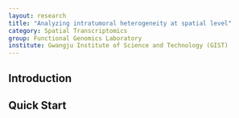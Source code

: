 ```yaml
---
layout: research
title: "Analyzing intratumoral heterogeneity at spatial level"
category: Spatial Transcriptomics
group: Functional Genomics Laboratory
institute: Gwangju Institute of Science and Technology (GIST)
---
```


## Introduction

## Quick Start
